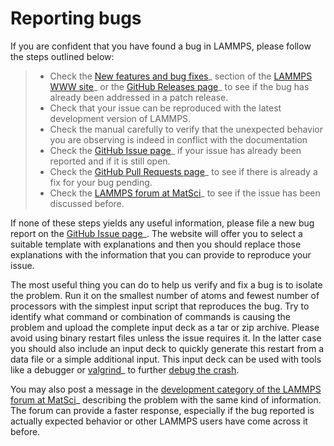 # Reporting bugs

If you are confident that you have found a bug in LAMMPS, please follow
the steps outlined below:

> -   Check the [New features and bug
>     fixes](https://www.lammps.org/bug.html)\_ section of the [LAMMPS
>     WWW site](https://www.lammps.org)\_ or the [GitHub Releases
>     page](https://github.com/lammps/lammps/releases)\_ to see if the
>     bug has already been addressed in a patch release.
> -   Check that your issue can be reproduced with the latest
>     development version of LAMMPS.
> -   Check the manual carefully to verify that the unexpected behavior
>     you are observing is indeed in conflict with the documentation
> -   Check the [GitHub Issue
>     page](https://github.com/lammps/lammps/issues)\_ if your issue has
>     already been reported and if it is still open.
> -   Check the [GitHub Pull Requests
>     page](https://github.com/lammps/lammps/pulls)\_ to see if there is
>     already a fix for your bug pending.
> -   Check the [LAMMPS forum at MatSci](https://matsci.org/lammps/)\_
>     to see if the issue has been discussed before.

If none of these steps yields any useful information, please file a new
bug report on the [GitHub Issue
page](https://github.com/lammps/lammps/issues)\_. The website will offer
you to select a suitable template with explanations and then you should
replace those explanations with the information that you can provide to
reproduce your issue.

The most useful thing you can do to help us verify and fix a bug is to
isolate the problem. Run it on the smallest number of atoms and fewest
number of processors with the simplest input script that reproduces the
bug. Try to identify what command or combination of commands is causing
the problem and upload the complete input deck as a tar or zip archive.
Please avoid using binary restart files unless the issue requires it. In
the latter case you should also include an input deck to quickly
generate this restart from a data file or a simple additional input.
This input deck can be used with tools like a debugger or
[valgrind](https://valgrind.org)\_ to further [debug the
crash](Errors_debug).

You may also post a message in the [development category of the LAMMPS
forum at MatSci](https://matsci.org/c/lammps/lammps-development/)\_
describing the problem with the same kind of information. The forum can
provide a faster response, especially if the bug reported is actually
expected behavior or other LAMMPS users have come across it before.
